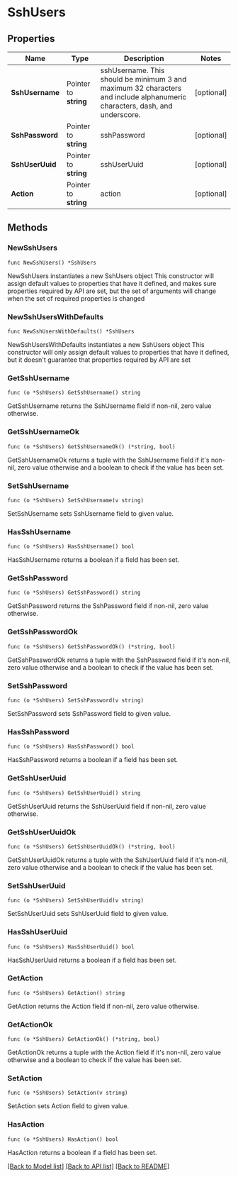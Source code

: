 # SshUsers

## Properties

Name | Type | Description | Notes
------------ | ------------- | ------------- | -------------
**SshUsername** | Pointer to **string** | sshUsername. This should be minimum 3 and maximum 32 characters and include alphanumeric characters, dash, and underscore. | [optional] 
**SshPassword** | Pointer to **string** | sshPassword | [optional] 
**SshUserUuid** | Pointer to **string** | sshUserUuid | [optional] 
**Action** | Pointer to **string** | action | [optional] 

## Methods

### NewSshUsers

`func NewSshUsers() *SshUsers`

NewSshUsers instantiates a new SshUsers object
This constructor will assign default values to properties that have it defined,
and makes sure properties required by API are set, but the set of arguments
will change when the set of required properties is changed

### NewSshUsersWithDefaults

`func NewSshUsersWithDefaults() *SshUsers`

NewSshUsersWithDefaults instantiates a new SshUsers object
This constructor will only assign default values to properties that have it defined,
but it doesn't guarantee that properties required by API are set

### GetSshUsername

`func (o *SshUsers) GetSshUsername() string`

GetSshUsername returns the SshUsername field if non-nil, zero value otherwise.

### GetSshUsernameOk

`func (o *SshUsers) GetSshUsernameOk() (*string, bool)`

GetSshUsernameOk returns a tuple with the SshUsername field if it's non-nil, zero value otherwise
and a boolean to check if the value has been set.

### SetSshUsername

`func (o *SshUsers) SetSshUsername(v string)`

SetSshUsername sets SshUsername field to given value.

### HasSshUsername

`func (o *SshUsers) HasSshUsername() bool`

HasSshUsername returns a boolean if a field has been set.

### GetSshPassword

`func (o *SshUsers) GetSshPassword() string`

GetSshPassword returns the SshPassword field if non-nil, zero value otherwise.

### GetSshPasswordOk

`func (o *SshUsers) GetSshPasswordOk() (*string, bool)`

GetSshPasswordOk returns a tuple with the SshPassword field if it's non-nil, zero value otherwise
and a boolean to check if the value has been set.

### SetSshPassword

`func (o *SshUsers) SetSshPassword(v string)`

SetSshPassword sets SshPassword field to given value.

### HasSshPassword

`func (o *SshUsers) HasSshPassword() bool`

HasSshPassword returns a boolean if a field has been set.

### GetSshUserUuid

`func (o *SshUsers) GetSshUserUuid() string`

GetSshUserUuid returns the SshUserUuid field if non-nil, zero value otherwise.

### GetSshUserUuidOk

`func (o *SshUsers) GetSshUserUuidOk() (*string, bool)`

GetSshUserUuidOk returns a tuple with the SshUserUuid field if it's non-nil, zero value otherwise
and a boolean to check if the value has been set.

### SetSshUserUuid

`func (o *SshUsers) SetSshUserUuid(v string)`

SetSshUserUuid sets SshUserUuid field to given value.

### HasSshUserUuid

`func (o *SshUsers) HasSshUserUuid() bool`

HasSshUserUuid returns a boolean if a field has been set.

### GetAction

`func (o *SshUsers) GetAction() string`

GetAction returns the Action field if non-nil, zero value otherwise.

### GetActionOk

`func (o *SshUsers) GetActionOk() (*string, bool)`

GetActionOk returns a tuple with the Action field if it's non-nil, zero value otherwise
and a boolean to check if the value has been set.

### SetAction

`func (o *SshUsers) SetAction(v string)`

SetAction sets Action field to given value.

### HasAction

`func (o *SshUsers) HasAction() bool`

HasAction returns a boolean if a field has been set.


[[Back to Model list]](../README.md#documentation-for-models) [[Back to API list]](../README.md#documentation-for-api-endpoints) [[Back to README]](../README.md)


